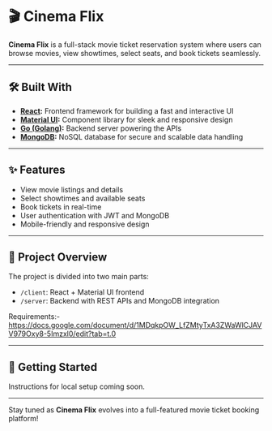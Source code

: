 # 🎬 Cinema Flix

**Cinema Flix** is a full-stack movie ticket reservation system where users can browse movies, view showtimes, select seats, and book tickets seamlessly.

---

## 🛠️ Built With

- **[React](https://reactjs.org/):** Frontend framework for building a fast and interactive UI  
- **[Material UI](https://mui.com/):** Component library for sleek and responsive design  
- **[Go (Golang)](https://golang.org/):** Backend server powering the APIs  
- **[MongoDB](https://www.mongodb.com/):** NoSQL database for secure and scalable data handling  

---

## ✨ Features

- View movie listings and details  
- Select showtimes and available seats  
- Book tickets in real-time  
- User authentication with JWT and MongoDB  
- Mobile-friendly and responsive design

---

## 📂 Project Overview

The project is divided into two main parts:
- `/client`: React + Material UI frontend  
- `/server`: Backend with REST APIs and MongoDB integration

Requirements:- https://docs.google.com/document/d/1MDqkpOW_LfZMtyTxA3ZWaWlCJAVV979Oxy8-5Imzxl0/edit?tab=t.0 

---

## 🚀 Getting Started

Instructions for local setup coming soon.

---

Stay tuned as **Cinema Flix** evolves into a full-featured movie ticket booking platform!
